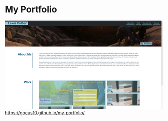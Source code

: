 # My Portfolio
![Alt text](/docs/assets/images/screenshot.png)
https://gocus10.github.io/my-portfolio/